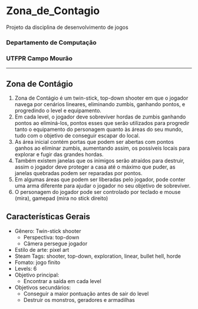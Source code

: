 # Zona_de_Contagio
Projeto da disciplina de desenvolvimento de jogos
### Departamento de Computação
### UTFPR Campo Mourão
---
## Zona de Contágio
1. Zona de Contágio é um twin-stick, top-down shooter em que o jogador navega por cenários
lineares, eliminando zumbis, ganhando pontos, e progredindo o level e equipamento.
2. Em cada level, o jogador deve sobreviver hordas de zumbis ganhando pontos ao eliminá-los,
pontos esses que serão utilizados para progredir tanto o equipamento do personagem quanto
às áreas do seu mundo, tudo com o objetivo de conseguir escapar do local.
3. As área inicial contém portas que podem ser abertas com pontos ganhos ao eliminar zumbis,
aumentando assim, os possíveis locais para explorar e fugir das grandes hordas.
4. Também existem janelas que os inimigos serão atraídos para destruir, assim o jogador deve
proteger a casa até o máximo que puder, as janelas quebradas podem ser reparadas por
pontos.
5. Em algumas áreas que podem ser liberadas pelo jogador, pode conter uma arma
diferente para ajudar o jogador no seu objetivo de sobreviver.
6. O personagem do jogador pode ser controlado por teclado e mouse (mira),
gamepad (mira no stick direito)

## Características Gerais

- Gênero: Twin-stick shooter
  - Perspectiva: top-down
  - Câmera persegue jogador
- Estilo de arte: pixel art
- Steam Tags: shooter, top-down, exploration, linear, bullet hell, horde
- Fomato: jogo finito
- Levels: 6
- Objetivo principal:
  - Encontrar a saída em cada level
- Objetivos secundários:
  - Conseguir a maior pontuação antes de sair do level
  - Destruir os monstros, geradores e armadilhas
